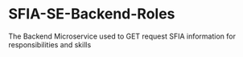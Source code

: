 # SFIA-SE-Backend-Roles
The Backend Microservice used to GET request SFIA information for responsibilities and skills
